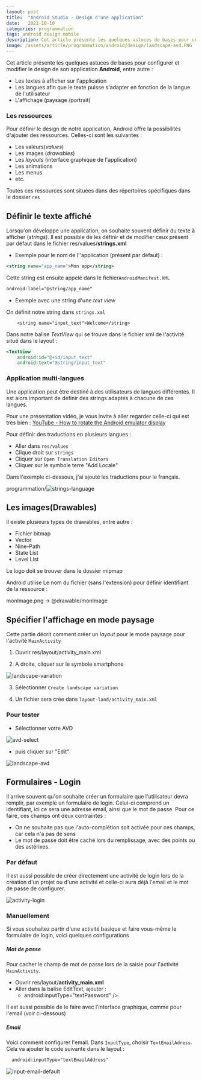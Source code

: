 ```yaml
---
layout: post
title:  "Android Studio - Design d'une application"
date:   2021-10-10
categories: programmation
tags: android design mobile
description: Cet article présente les quelques astuces de bases pour configurer et modifier le design de son application Android, cela comprend le texte à afficher, le multilangue ainsi qu'un formulaire de login.
image: /assets/article/programmation/android/design/landscape-avd.PNG
---
```


Cet article présente les quelques astuces de bases pour configurer et modifier le design de son application **Android**, entre autre :

- Les textes à afficher sur l'application
- Les langues afin que le texte puisse s'adapter en fonction de la langue de l'utilisateur
- L'affichage (paysage /portrait)



### Les ressources

Pour définir le design de notre application, Android offre la possibilités d'ajouter des ressources. Celles-ci sont les suivantes :

- Les valeurs(*values*)
- Les images (*drawables*)
- Les *layouts* (interface graphique de l'application)
- Les animations
- Les menus
- etc.

Toutes ces ressources sont situées dans des répertoires spécifiques dans le dossier `res`

## Définir le texte affiché

Lorsqu'on développe une application, on souhaite souvent définir du texte à afficher (*strings*). Il est possible de  les définir et de modifier ceux présent par défaut dans le fichier res/values/**strings.xml**

- Exemple pour le nom de l''application (présent par défaut) :

```xml
<string name="app_name">Mon app</string>
```

Cette string est ensuite appelé dans le fichier`AndroidManifest.XML`

```xml
android:label="@string/app_name"
```

- Exemple avec une string d'une *text view*

On définit notre string dans `strings.xml`

```
    <string name="input_text">Welcome</string>
```

Dans notre balise *TextView* qui se trouve dans le fichier xml de l'activité situé dans le layout :

```xml
<TextView
    android:id="@+id/input_text"
    android:text="@string/input_text"
```



### Application multi-langues

Une application peut être destiné à des utilisateurs de langues différentes. Il est alors important de définir des strings adaptés à chacune de ces langues.

Pour une présentation vidéo, je vous invite à aller regarder celle-ci qui est très bien : [YouTube - How to rotate the Android emulator display](https://www.youtube.com/watch?v=41UeSYiYsjw)

Pour définir des traductions en plusieurs langues :

- Aller dans `res/values`
- Clique droit sur `strings`
- Cliquer sur `Open Translation Editors`
- Cliquer sur le symbole terre "Add Locale"

Dans l'exemple ci-dessous, j'ai ajouté les traductions pour le français.

programmation/![strings-language]({{site.url_complet}}/assets/article/programmation/android/design/strings-language.PNG)



## Les images(Drawables)

Il existe plusieurs types de drawables, entre autre :

- Fichier bitmap
- Vector
- Nine-Path
- State List
- Level List

Le logo doit se trouver dans le dossier mipmap

Android utilise Le nom du fichier (sans l'extension) pour définir identifiant de la ressource :

monImage.png -> @drawable/monImage

## Spécifier l'affichage en mode paysage

Cette partie décrit comment créer un *layout* pour  le mode paysage pour l'activité `MainActivity`

1) Ouvrir res/layout/activity_main.xml

2) A droite, cliquer sur le symbole smartphone

![landscape-variation]({{site.url_complet}}/assets/article/programmation/android/design/landscape-variation.PNG)

3) Sélectionner `Create landscape variation`

4) Un fichier sera crée dans `layout-land/activity_main.xml`

### Pour tester

- Sélectionner votre AVD

![avd-select]({{site.url_complet}}/assets/article/programmation/android/design/avd-select.PNG)

-  puis cliquer sur "Edit"

![landscape-avd]({{site.url_complet}}/assets/article/programmation/android/design/landscape-avd.PNG)





## Formulaires - Login

Il arrive souvent qu'on souhaite créer un formulaire que l'utilisateur devra remplir, par exemple un formulaire de login. Celui-ci comprend un identifiant, ici ce sera une adresse email, ainsi que le mot de passe. Pour ce faire, ces champs ont deux contraintes :

- On ne souhaite pas que l'auto-complétion soit activée pour ces champs, car cela n'a pas de sens
- Le mot de passe doit être caché lors du remplissage, avec des points ou des astérixes. 



### Par défaut

Il est aussi possible de créer directement une activité  de login lors de la création d'un projet ou d'une activité et celle-ci aura déjà l'email et le mot de passe de configurer.

![activity-login]({{site.url_complet}}/assets/article/programmation/android/design/activity-login.PNG)

### Manuellement

Si vous souhaitez partir d'une activité basique et faire vous-même le formulaire de login, voici quelques configurations

##### Mot de passe

Pour cacher le champ de mot de passe lors de la saisie pour l'activité `MainActivity`.

- Ouvrir res/layout/**activity_main.xml**
- Aller dans la balise EditText, ajouter :
  - android:inputType="textPassword" />

Il est aussi possible de le faire avec l'interface graphique, comme pour l'email (voir ci-dessous)

##### Email

Voici comment configurer l'email. Dans `InputType`, choisir `TextEmailAdress`. Cela va ajouter le code suivante dans le layout :

```xml
  android:inputType="textEmailAddress"
```



![input-email-default]({{site.url_complet}}/assets/article/programmation/android/design/input-email-default.PNG)
